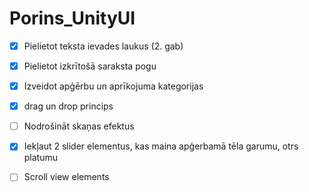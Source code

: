 # Porins_UnityUI

- [x] Pielietot teksta ievades laukus (2. gab)
- [x] Pielietot izkrītošā saraksta pogu
- [x] Izveidot apģērbu un aprīkojuma kategorijas
- [x] drag un drop princips
- [ ] Nodrošināt skaņas efektus
- [x] Iekļaut 2 slider elementus, kas maina apģerbamā tēla garumu, otrs platumu
- [ ] Scroll view elements
 